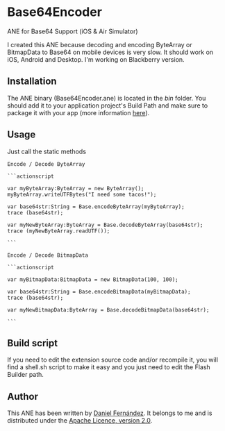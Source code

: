 Base64Encoder
=============

ANE for Base64 Support (iOS &amp; Air Simulator)

I created this ANE because decoding and encoding ByteArray or BitmapData to Base64 on mobile devices is very slow. It should work on iOS, Android and Desktop. I'm working on Blackberry version.


Installation
---------

The ANE binary (Base64Encoder.ane) is located in the *bin* folder. You should add it to your application project's Build Path and make sure to package it with your app (more information [here](http://help.adobe.com/en_US/air/build/WS597e5dadb9cc1e0253f7d2fc1311b491071-8000.html)).


Usage
---------

Just call the static methods

	Encode / Decode ByteArray

    ```actionscript
    
    var myByteArray:ByteArray = new ByteArray();
    myByteArray.writeUTFBytes("I need some tacos!");
    
    var base64str:String = Base.encodeByteArray(myByteArray);
    trace (base64str);
    
    var myNewByteArray:ByteArray = Base.decodeByteArray(base64str);
    trace (myNewByteArray.readUTF());
    	
    ```
    
    Encode / Decode BitmapData

    ```actionscript
    
    var myBitmapData:BitmapData = new BitmapData(100, 100);
    
    var base64str:String = Base.encodeBitmapData(myBitmapData);
    trace (base64str);
    
    var myNewBitmapData:ByteArray = Base.decodeBitmapData(base64str);
    	
    ```


Build script
---------

If you need to edit the extension source code and/or recompile it, you will find a shell.sh script to make it easy and you just need to edit the Flash Builder path.


Author
------

This ANE has been written by [Daniel Fernández](http://tangamampilia.net). It belongs to me and is distributed under the [Apache Licence, version 2.0](http://www.apache.org/licenses/LICENSE-2.0).
